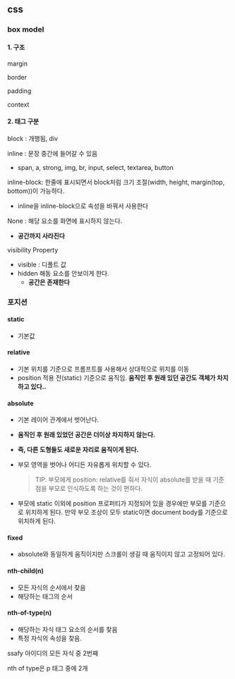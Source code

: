 ## css

### box model

#### 1. 구조

margin

border

padding

context

#### 2. 태그 구분

block : 개행됨, div

inline : 문장 중간에 들어갈 수 있음

* span, a, strong, img, br, input, select, textarea, button

inline-block: 한줄에 표시되면서 block처럼 크기 조절(width, height, margin(top, bottom))이 가능하다.

* inline을 inline-block으로 속성을 바꿔서 사용한다

None : 해당 요소를 화면에 표시하지 않는다.

* **공간까지 사라진다**

visibility Property

* visible : 디폴트 값
* hidden 해동 요소를 안보이게 한다.
  * **공간은 존재한다**



### 포지션

#### static

* 기본값

#### relative

* 기본 위치를 기준으로 프롬프트를 사용해서 상대적으로 위치를 이동
* position 적용 전(static) 기준으로 움직임. **움직인 후 원래 있던 공간도 객체가 차지하고 있다..**

#### absolute

* 기본 레이어 관계에서 벗어난다.

* **움직인 후 원래 있었던 공간은 더이상 차지하지 않는다.**

* **즉, 다른 도형들도 새로운 자리로 움직이게 된다.**

* 부모 영역을 벗어나 어디든 자유롭게 위치할 수 있다.

  >  TIP. 부모에게 position: relative를 줘서 자식이 absolute를 받을 때 기준점을 부모로 인식하도록 하는 것이 편하다.

* 부모에 static 이외에 position 프로퍼티가 지정되어 있을 경우에만 부모를 기준으로 위치하게 된다. 만약 부모 조상이 모두 static이면 document body를 기준으로 위치하게 된다.

#### fixed

* absolute와 동일하게 움직이지만 스크롤이 생길 때 움직이지 않고 고정되어 있다.

#### nth-child(n)

* 모든 자식의 순서에서 찾음
* 해당하는 태그의 순서

#### nth-of-type(n)

* 해당하는 자식 태그 요소의 순서를 찾음
* 특정 자식의 속성을 찾음. 

ssafy 아이디의 모든 자식 중 2번째

nth of type은 p 태그 중에 2개

